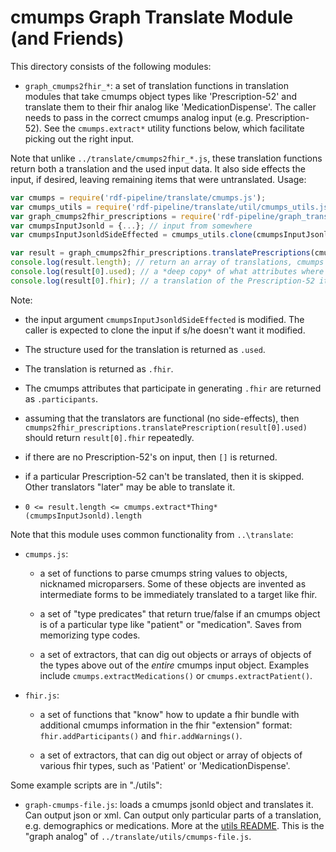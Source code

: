 # cmumps Graph Translate Module (and Friends)

This directory consists of the following modules:

* `graph_cmumps2fhir_*`: a set of translation functions in translation modules that take cmumps object types like 
  'Prescription-52' and translate them to their fhir analog like 'MedicationDispense'. The caller needs to pass in the correct
  cmumps analog input (e.g. Prescription-52). See the `cmumps.extract*` utility functions below, which facilitate picking out the right
  input.

Note that unlike `../translate/cmumps2fhir_*.js`, these translation functions return both a translation and the used
input data. It also side effects the input, if desired, leaving remaining items that were untranslated. Usage:

```javascript
var cmumps = require('rdf-pipeline/translate/cmumps.js');
var cmumps_utils = require('rdf-pipeline/translate/util/cmumps_utils.js');
var graph_cmumps2fhir_prescriptions = require('rdf-pipeline/graph_translate/graph_cmumps2fhir_prescriptions');
var cmumpsInputJsonld = {...}; // input from somewhere
var cmumpsInputJsonldSideEffected = cmumps_utils.clone(cmumpsInputJsonld);

var result = graph_cmumps2fhir_prescriptions.translatePrescriptions(cmumpsInputJsonldSideEffected, cmumps.extractPrescriptions); // might not be exactly right
console.log(result.length); // return an array of translations, cmumps Prescription-52 -> fhir MedicationDispense
console.log(result[0].used); // a *deep copy* of what attributes where used in each Prescription-52 translation
console.log(result[0].fhir); // a translation of the Prescription-52 items in cmumpsInputJsonld['@graph'] as an Array[object]
```

Note:

* the input argument `cmumpsInputJsonldSideEffected` is modified. The caller is expected to clone the input if s/he
doesn't want it modified.

* The structure used for the translation is returned as `.used`.

* The translation is returned as `.fhir`.

* The cmumps attributes that participate in generating `.fhir` are returned as `.participants`.

* assuming that the translators are functional (no side-effects), then 
`cmumps2fhir_prescriptions.translatePrescription(result[0].used)` should return
`result[0].fhir` repeatedly.

* if there are no Prescription-52's on input, then `[]` is returned.

* if a particular Prescription-52 can't be translated, then it is skipped. Other translators "later" may be able to
translate it.

* `0 <= result.length <= cmumps.extract*Thing*(cmumpsInputJsonld).length`


Note that this module uses common functionality from `..\translate`:

* `cmumps.js`: 

  - a set of functions to parse cmumps string values to objects, nicknamed microparsers. Some of these objects
    are invented as intermediate forms to be immediately translated to a target like fhir.

  - a set of "type predicates" that return true/false if an cmumps object is of a particular type like "patient" or
    "medication". Saves from memorizing type codes.

  - a set of extractors, that can dig out objects or arrays of objects of the types above out of the *entire* cmumps input
    object. Examples include `cmumps.extractMedications()` or `cmumps.extractPatient()`.
   


* `fhir.js`:

  - a set of functions that "know" how to update a fhir bundle with additional cmumps information in the fhir "extension"
    format: `fhir.addParticipants()` and `fhir.addWarnings()`.
    
  - a set of extractors, that can dig out object or array of objects of various fhir types, such as 'Patient' or 
    'MedicationDispense'.
                          
     
Some example scripts are in "./utils":

* `graph-cmumps-file.js`: loads a cmumps jsonld object and translates it. Can output json or xml. Can output only particular parts
  of a translation, e.g. demographics or medications. More at the [utils README](../utils/README.md). This is the
  "graph analog" of `../translate/utils/cmumps-file.js`.
     

